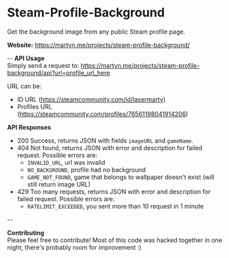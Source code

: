 # Steam-Profile-Background
Get the background image from any public Steam profile page.

**Website:** https://martyn.me/projects/steam-profile-background/  

--
**API Usage**  
Simply send a request to: https://martyn.me/projects/steam-profile-background/api?url=profile_url_here

URL can be:
- ID URL (https://steamcommunity.com/id/lasermarty)
- Profiles URL (https://steamcommunity.com/profiles/76561198041914206)

**API Responses**  
- 200 Success, returns JSON with fields `imageURL` and `gameName`.
- 404 Not found, returns JSON with error and description for failed request. Possible errors are:
   - `INVALID_URL`, url was invalid
   - `NO_BACKGROUND`, profile had no background
   - `GAME_NOT_FOUND`, game that belongs to wallpaper doesn't exist (will still return image URL)
- 429 Too many requests, returns JSON with error and description for failed request. Possible errors are:
   - `RATELIMIT_EXCEEDED`, you sent more than 10 request in 1 minute

--

**Contributing**  
Please feel free to contribute! Most of this code was hacked together in one night, there's probably room for improvement :)
